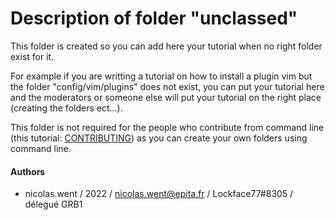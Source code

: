 # Description of folder "unclassed"

This folder is created so you can add here your tutorial when no right folder exist for it.

For example if you are writting a tutorial on how to install a plugin vim but the
folder "config/vim/plugins" does not exist, you can put your tutorial here and
the moderators or someone else will put your tutorial on the right place (creating the folders ect...).

This folder is not required for the people who contribute from command line
(this tutorial: [CONTRIBUTING](https://github.com/NicolasWent/Epituto/blob/master/CONTRIBUTING.md)) as you can create your own folders using command line.

#### Authors
* nicolas.went / 2022 / nicolas.went@epita.fr / Lockface77#8305 / délegué GRB1
